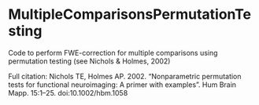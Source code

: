 # MultipleComparisonsPermutationTesting
Code to perform FWE-correction for multiple comparisons using permutation testing (see Nichols &amp; Holmes, 2002)


Full citation: Nichols TE, Holmes AP. 2002. “Nonparametric permutation tests for functional neuroimaging: A primer with examples”. Hum Brain Mapp. 15:1–25. doi:10.1002/hbm.1058
